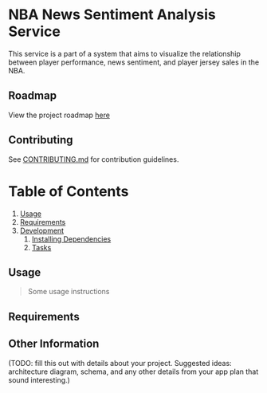 # NBA News Sentiment Analysis Service

This service is a part of a system that aims to visualize the relationship between player performance, news sentiment, and player jersey sales in the NBA.

## Roadmap

View the project roadmap [here](LINK_TO_DOC)

## Contributing

See [CONTRIBUTING.md](CONTRIBUTING.md) for contribution guidelines.

# Table of Contents

1. [Usage](#Usage)
1. [Requirements](#requirements)
1. [Development](#development)
    1. [Installing Dependencies](#installing-dependencies)
    1. [Tasks](#tasks)

## Usage

> Some usage instructions

## Requirements


## Other Information

(TODO: fill this out with details about your project. Suggested ideas: architecture diagram, schema, and any other details from your app plan that sound interesting.)

